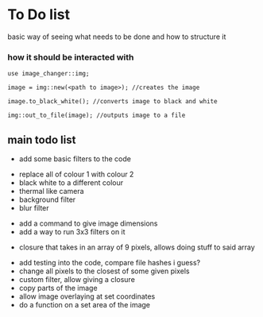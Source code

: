 # To Do list
basic way of seeing what needs to be done and how to structure it

### how it should be interacted with
```
use image_changer::img;

image = img::new(<path to image>); //creates the image

image.to_black_white(); //converts image to black and white

img::out_to_file(image); //outputs image to a file
```

## main todo list
+ add some basic filters to the code
- replace all of colour 1 with colour 2
- black white to a different colour
- thermal like camera
- background filter
- blur filter

+ add a command to give image dimensions 
+ add a way to run 3x3 filters on it
- closure that takes in an array of 9 pixels, allows doing stuff to said array
+ add testing into the code, compare file hashes i guess?
+ change all pixels to the closest of some given pixels
+ custom filter, allow giving a closure
+ copy parts of the image
+ allow image overlaying at set coordinates
+ do a function on a set area of the image
